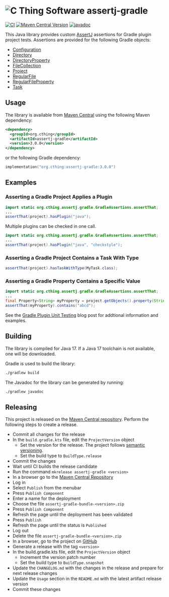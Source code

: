 # ![C Thing Software](https://www.cthing.com/branding/CThingSoftware-57x60.png "C Thing Software") assertj-gradle

[![CI](https://github.com/cthing/assertj-gradle/actions/workflows/ci.yml/badge.svg)](https://github.com/cthing/assertj-gradle/actions/workflows/ci.yml)
[![Maven Central Version](https://img.shields.io/maven-central/v/org.cthing/assertj-gradle)](https://central.sonatype.com/artifact/org.cthing/assertj-gradle)
[![javadoc](https://javadoc.io/badge2/org.cthing/assertj-gradle/javadoc.svg)](https://javadoc.io/doc/org.cthing/assertj-gradle)

This Java library provides custom [AssertJ](https://assertj.github.io/doc/) assertions for Gradle plugin project tests. Assertions
are provided for the following Gradle objects:

- [Configuration](https://docs.gradle.org/current/javadoc/org/gradle/api/artifacts/Configuration.html)
- [Directory](https://docs.gradle.org/current/javadoc/org/gradle/api/file/Directory.html)
- [DirectoryProperty](https://docs.gradle.org/current/javadoc/org/gradle/api/file/DirectoryProperty.html)
- [FileCollection](https://docs.gradle.org/current/javadoc/org/gradle/api/file/FileCollection.html)
- [Project](https://docs.gradle.org/current/javadoc/org/gradle/api/Project.html)
- [RegularFile](https://docs.gradle.org/current/javadoc/org/gradle/api/file/RegularFile.html)
- [RegularFileProperty](https://docs.gradle.org/current/javadoc/org/gradle/api/file/RegularFileProperty.html)
- [Task](https://docs.gradle.org/current/javadoc/org/gradle/api/Task.html)

## Usage
The library is available from [Maven Central](https://repo.maven.apache.org/maven2/org/cthing/assertj-gradle/) using the following Maven dependency:
```xml
<dependency>
  <groupId>org.cthing</groupId>
  <artifactId>assertj-gradle</artifactId>
  <version>3.0.0</version>
</dependency>
```
or the following Gradle dependency:
```kotlin
implementation("org.cthing:assertj-gradle:3.0.0")
```

## Examples

### Asserting a Gradle Project Applies a Plugin
```java
import static org.cthing.assertj.gradle.GradleAssertions.assertThat;
...
assertThat(project).hasPlugin("java");
```
Multiple plugins can be checked in one call.
```java
import static org.cthing.assertj.gradle.GradleAssertions.assertThat;
...
assertThat(project).hasPlugin("java", "checkstyle");
```

### Asserting a Gradle Project Contains a Task With Type
```java
assertThat(project).hasTaskWithType(MyTask.class);
```

### Asserting a Gradle Property Contains a Specific Value
```java
import static org.cthing.assertj.gradle.GradleAssertions.assertThat;
...
final Property<String> myProperty = project.getObjects().property(String.class).convention("abcd");
assertThat(myProperty).contains("abcd");
```

See the [Gradle Plugin Unit Testing](https://www.cthing.com/#/blog/gradlePluginUnitTesting) blog post
for addtional information and examples. 

## Building
The library is compiled for Java 17. If a Java 17 toolchain is not available, one will be downloaded.

Gradle is used to build the library:
```bash
./gradlew build
```
The Javadoc for the library can be generated by running:
```bash
./gradlew javadoc
```

## Releasing
This project is released on the [Maven Central repository](https://central.sonatype.com/artifact/org.cthing/assertj-gradle).
Perform the following steps to create a release.

- Commit all changes for the release
- In the `build.gradle.kts` file, edit the `ProjectVersion` object
    - Set the version for the release. The project follows [semantic versioning](https://semver.org/).
    - Set the build type to `BuildType.release`
- Commit the changes
- Wait until CI builds the release candidate
- Run the command `mkrelease assertj-gradle <version>`
- In a browser go to the [Maven Central Repository](https://central.sonatype.com/)
- Log in
- Select `Publish` from the menubar
- Press `Publish Component`
- Enter a name for the deployment
- Choose the file `assertj-gradle-bundle-<version>.zip`
- Press `Publish Component`
- Refresh the page until the deployment has been validated
- Press `Publish`
- Refresh the page until the status is `Published`
- Log out
- Delete the file `assertj-gradle-bundle-<version>.zip`
- In a browser, go to the project on [GitHub](https://github.com/cthing/assertj-gradle)
- Generate a release with the tag `<version>`
- In the build.gradle.kts file, edit the `ProjectVersion` object
    - Increment the version patch number
    - Set the build type to `BuildType.snapshot`
- Update the `CHANGELOG.md` with the changes in the release and prepare for next release changes
- Update the `Usage` section in the `README.md` with the latest artifact release version
- Commit these changes
